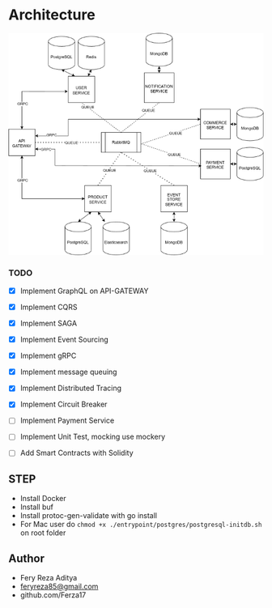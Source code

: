 # Architecture


<img src="./diagram.png">

### TODO
- [X] Implement GraphQL on API-GATEWAY
- [X] Implement CQRS
- [X] Implement SAGA
- [X] Implement Event Sourcing
- [X] Implement gRPC
- [X] Implement message queuing
- [X] Implement Distributed Tracing
- [X] Implement Circuit Breaker
- [ ] Implement Payment Service
- [ ] Implement Unit Test, mocking use mockery
- [ ] Add Smart Contracts with Solidity



## STEP
* Install Docker
* Install buf
* Install protoc-gen-validate with go install
* For Mac user do `chmod +x ./entrypoint/postgres/postgresql-initdb.sh` on root folder

## Author

* Fery Reza Aditya
* feryreza85@gmail.com
* github.com/Ferza17



